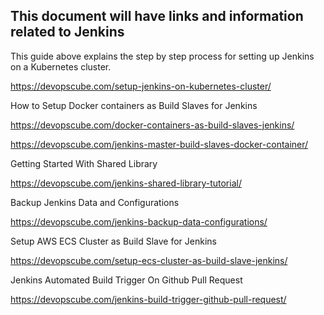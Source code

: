 This document will have links and information related to Jenkins
--
This guide above explains the step by step process for setting up Jenkins on a Kubernetes cluster.

https://devopscube.com/setup-jenkins-on-kubernetes-cluster/

How to Setup Docker containers as Build Slaves for Jenkins

https://devopscube.com/docker-containers-as-build-slaves-jenkins/

https://devopscube.com/jenkins-master-build-slaves-docker-container/

Getting Started With Shared Library

https://devopscube.com/jenkins-shared-library-tutorial/

Backup Jenkins Data and Configurations

https://devopscube.com/jenkins-backup-data-configurations/

Setup AWS ECS Cluster as Build Slave for Jenkins

https://devopscube.com/setup-ecs-cluster-as-build-slave-jenkins/

Jenkins Automated Build Trigger On Github Pull Request

https://devopscube.com/jenkins-build-trigger-github-pull-request/
